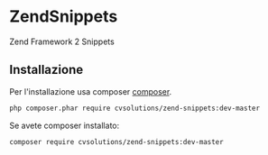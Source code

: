 ZendSnippets
============

Zend Framework 2 Snippets

Installazione
------------
Per l'installazione usa composer [composer](http://getcomposer.org "composer - package manager").

```sh
php composer.phar require cvsolutions/zend-snippets:dev-master
```
Se avete composer installato:
```sh
composer require cvsolutions/zend-snippets:dev-master
```